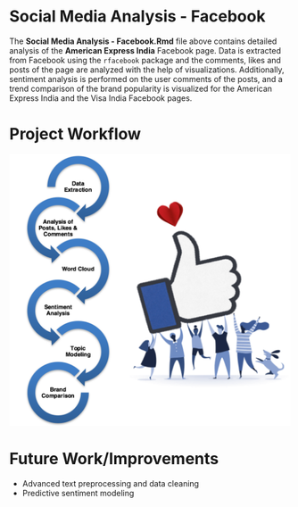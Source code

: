 # Social Media Analysis - Facebook

The **Social Media Analysis - Facebook.Rmd** file above contains detailed analysis of the **American Express India** Facebook page. Data is extracted from Facebook using the ```rfacebook``` package and the comments, likes and posts of the page are analyzed with the help of visualizations. Additionally, sentiment analysis is performed on the user comments of the posts, and a trend comparison of the brand popularity is visualized for the American Express India and the Visa India Facebook pages.

# Project Workflow
![workflow](./Data/images/workflow.png)

# Future Work/Improvements
* Advanced text preprocessing and data cleaning
* Predictive sentiment modeling
